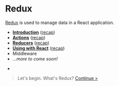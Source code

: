 # Redux

[Redux](http://redux.js.org/) is used to manage data in a React application.

* __[Introduction](introduction/README.md)__ ([recap](introduction/recap.md))
* __[Actions](actions/README.md)__ ([recap](actions/recap.md))
* __[Reducers](reducers/README.md)__ ([recap](reducers/recap.md))
* __[Using with React](react/README.md)__ ([recap](react/recap.md))
* Middleware
* _...more to come soon!_

-

> Let's begin. What's Redux? [Continue >](introduction/README.md)
